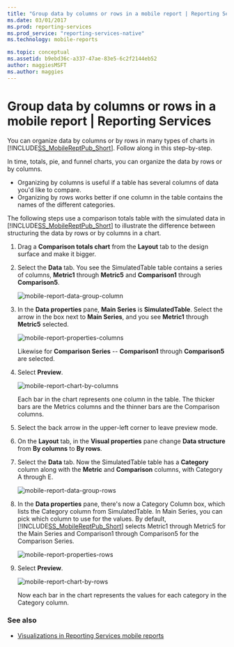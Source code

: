 ```yaml
---
title: "Group data by columns or rows in a mobile report | Reporting Services | Microsoft Docs"
ms.date: 03/01/2017
ms.prod: reporting-services
ms.prod_service: "reporting-services-native"
ms.technology: mobile-reports

ms.topic: conceptual
ms.assetid: b9ebd36c-a337-47ae-83e5-6c2f2144eb52
author: maggiesMSFT
ms.author: maggies
---
```

# Group data by columns or rows in a mobile report | Reporting Services
You can organize data by columns or by rows in many types of charts in [!INCLUDE[SS_MobileReptPub_Short](../../includes/ss-mobilereptpub-short.md)]. Follow along in this step-by-step.

In time, totals, pie, and funnel charts, you can organize the data by rows or by columns. 
* Organizing by columns is useful if a table has several columns of data you'd like to compare. 
* Organizing by rows works better if one column in the table contains the names of the different categories. 

The following steps use a comparison totals table with the simulated data in [!INCLUDE[SS_MobileReptPub_Short](../../includes/ss-mobilereptpub-short.md)] to illustrate the difference between structuring the data by rows or by columns in a chart.  

1. Drag a **Comparison totals chart** from the **Layout** tab to the design surface and make it bigger.

2. Select the **Data** tab. You see the SimulatedTable table contains a series of columns, **Metric1** through **Metric5** and **Comparison1** through **Comparison5**. 

   ![mobile-report-data-group-column](../../reporting-services/mobile-reports/media/mobile-report-data-group-column.png)

3. In the **Data properties** pane, **Main Series** is **SimulatedTable**. Select the arrow in the box next to **Main Series**, and you see **Metric1** through **Metric5** selected.

   ![mobile-report-properties-columns](../../reporting-services/mobile-reports/media/mobile-report-properties-columns.png)

   Likewise for **Comparison Series** -- **Comparison1** through **Comparison5** are selected.
   
4. Select **Preview**.

   ![mobile-report-chart-by-columns](../../reporting-services/mobile-reports/media/mobile-report-chart-by-columns.png)

   Each bar in the chart represents one column in the table. The thicker bars are the Metrics columns and the thinner bars are the Comparison columns.

5. Select the back arrow in the upper-left corner to leave preview mode.

6. On the **Layout** tab, in the **Visual properties** pane change **Data structure** from **By columns** to **By rows**.  

7. Select the **Data** tab. Now the SimulatedTable table has a **Category** column along with the **Metric** and **Comparison** columns, with Category A through E. 

   ![mobile-report-data-group-rows](../../reporting-services/mobile-reports/media/mobile-report-data-group-rows.png)

8.  In the **Data properties** pane, there's now a Category Column box, which lists the Category column from SimulatedTable. In Main Series, you can pick which column to use for the values. By default, [!INCLUDE[SS_MobileReptPub_Short](../../includes/ss-mobilereptpub-short.md)] selects Metric1 through Metric5 for the Main Series and Comparison1 through Comparison5 for the Comparison Series. 

    ![mobile-report-properties-rows](../../reporting-services/mobile-reports/media/mobile-report-properties-rows.png)

9. Select **Preview**.

   ![mobile-report-chart-by-rows](../../reporting-services/mobile-reports/media/mobile-report-chart-by-rows.png)

   Now each bar in the chart represents the values for each category in the Category column.

### See also
* [Visualizations in Reporting Services mobile reports](../../reporting-services/mobile-reports/add-visualizations-to-reporting-services-mobile-reports.md)
